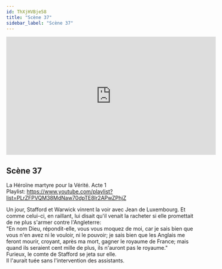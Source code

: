 ```yaml
---
id: ThXjHVBje58
title: "Scène 37"
sidebar_label: "Scène 37"
---
```


<div class="video-float-container">
  <iframe
    width="560"
    height="315"
    src="https://www.youtube.com/embed/ThXjHVBje58"
    title="YouTube video player"
    frameborder="0"
    allow="accelerometer; autoplay; clipboard-write; encrypted-media; gyroscope; picture-in-picture; web-share"
    referrerpolicy="strict-origin-when-cross-origin"
    allowfullscreen
  ></iframe>
</div>

## Scène 37

La Héroïne martyre pour la Vérité. Acte 1  
Playlist: https://www.youtube.com/playlist?list=PLrZFPVQM38MdNaw70dpTE8Ir2APwZPhjZ

Un jour, Stafford et Warwick vinrent la voir avec Jean de Luxembourg. Et comme celui-ci, en raillant, lui disait qu'il venait la racheter si elle promettait de ne plus s'armer contre l'Angleterre:   
"En nom Dieu, répondit-elle, vous vous moquez de moi, car je sais bien que vous n'en avez ni le vouloir, ni le pouvoir; je sais bien que les Anglais me feront mourir, croyant, après ma mort, gagner le royaume de France; mais quand ils seraient cent mille de plus, ils n'auront pas le royaume."  
Furieux, le comte de Stafford se jeta sur elle.  
Il l'aurait tuée sans l'intervention des assistants.
